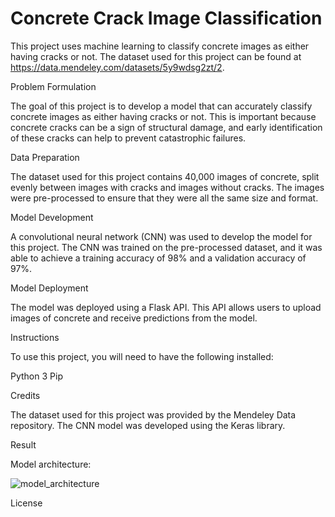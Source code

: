 # Concrete Crack Image Classification

This project uses machine learning to classify concrete images as either having cracks or not. 
The dataset used for this project can be found at https://data.mendeley.com/datasets/5y9wdsg2zt/2.

Problem Formulation

The goal of this project is to develop a model that can accurately classify concrete images as either having cracks or not. This is important because concrete cracks can be a sign of structural damage, and early identification of these cracks can help to prevent catastrophic failures.

Data Preparation

The dataset used for this project contains 40,000 images of concrete, split evenly between images with cracks and images without cracks. The images were pre-processed to ensure that they were all the same size and format.

Model Development

A convolutional neural network (CNN) was used to develop the model for this project. The CNN was trained on the pre-processed dataset, and it was able to achieve a training accuracy of 98% and a validation accuracy of 97%.

Model Deployment

The model was deployed using a Flask API. This API allows users to upload images of concrete and receive predictions from the model.

Instructions

To use this project, you will need to have the following installed:

Python 3
Pip

Credits

The dataset used for this project was provided by the Mendeley Data repository. The CNN model was developed using the Keras library.


Result

Model architecture:

![model_architecture](https://github.com/nor-azilah/Image-Classification/assets/141215896/d86b034e-b10b-4394-96c9-9fd53311cdb1)

License
